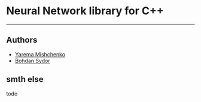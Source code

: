 # Neural Network library for C++

---

## Authors

- [Yarema Mishchenko](https://github.com/RavenbornJB)
- [Bohdan Sydor](https://github.com/sydorbogdan)

## smth else

todo